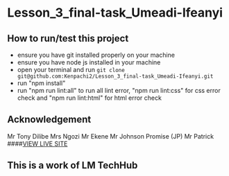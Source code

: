 # Lesson_3_final-task_Umeadi-Ifeanyi
## How to run/test this project
* ensure you have git installed properly on your machine
* ensure you have node js installed in your machine
* open your terminal and run `git clone git@github.com:Kenpachi2/Lesson_3_final-task_Umeadi-Ifeanyi.git`
* run "npm install"
* run "npm run lint:all" to run all lint error, "npm run lint:css" for css error check and "npm run lint:html" for html error check
## Acknowledgement
Mr Tony Dilibe
Mrs Ngozi
Mr Ekene
Mr Johnson Promise (JP)
Mr Patrick
####[VIEW LIVE SITE](https://kenpachi2.github.io/Lesson_3_final-task_Umeadi-Ifeanyi/)
## This is a work of LM TechHub